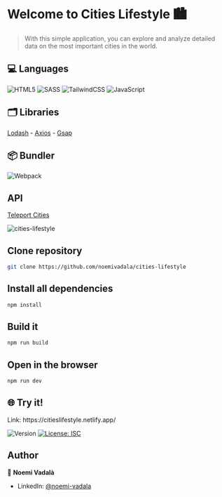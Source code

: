 <h1>Welcome to Cities Lifestyle 🏙️</h1>

> With this simple application, you can explore and analyze detailed data on the most important cities in the world.

## 💻 Languages
![HTML5](https://img.shields.io/badge/html5-%23E34F26.svg?style=for-the-badge&logo=html5&logoColor=white)
![SASS](https://img.shields.io/badge/SASS-hotpink.svg?style=for-the-badge&logo=SASS&logoColor=white)
![TailwindCSS](https://img.shields.io/badge/tailwindcss-%2338B2AC.svg?style=for-the-badge&logo=tailwind-css&logoColor=white)
![JavaScript](https://img.shields.io/badge/javascript-%23323330.svg?style=for-the-badge&logo=javascript&logoColor=%23F7DF1E)

## 🗂️ Libraries
[Lodash](https://lodash.com/) - 
[Axios](https://axios-http.com/) - 
[Gsap](https://gsap.com/)

## 📦 Bundler
![Webpack](https://img.shields.io/badge/webpack-%238DD6F9.svg?style=for-the-badge&logo=webpack&logoColor=black)

## API
[Teleport Cities](https://developers.teleport.org/api/)

![cities-lifestyle](https://github.com/noemivadala/cities-lifestyle/assets/18146517/42f54910-bd5e-44ce-85fc-2439eea4e470)

## Clone repository

```sh
git clone https://github.com/noemivadala/cities-lifestyle
```

## Install all dependencies

```sh
npm install
```

## Build it

```sh
npm run build
```

## Open in the browser

```sh
npm run dev
```
## 🌐 Try it!

<p>Link: https://citieslifestyle.netlify.app/</p>

<p>
  <img alt="Version" src="https://img.shields.io/badge/version-1.0.0-blue.svg?cacheSeconds=2592000" />
  <a href="#" target="_blank">
    <img alt="License: ISC" src="https://img.shields.io/badge/License-ISC-yellow.svg" />
  </a>
</p>

## Author

👤 **Noemi Vadalà**
* LinkedIn: [@noemi-vadala](https://linkedin.com/in/noemi-vadala)

  
